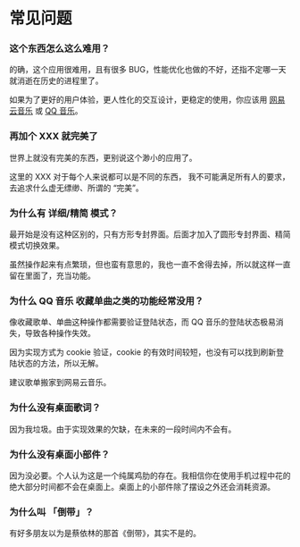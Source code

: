 # 常见问题

### 这个东西怎么这么难用？

的确，这个应用很难用，且有很多 BUG，性能优化也做的不好，还指不定哪一天就消逝在历史的进程里了。

如果为了更好的用户体验，更人性化的交互设计，更稳定的使用，你应该用 [网易云音乐](https://music.163.com/#/download) 或 [QQ 音乐](https://y.qq.com/download)。

### 再加个 XXX 就完美了

世界上就没有完美的东西，更别说这个渺小的应用了。

这里的 XXX 对于每个人来说都可以是不同的东西， 我不可能满足所有人的要求，去追求什么虚无缥缈、所谓的 “完美”。

### 为什么有 详细/精简 模式？

最开始是没有这种区别的，只有方形专封界面。后面才加入了圆形专封界面、精简模式切换效果。

虽然操作起来有点繁琐，但也蛮有意思的，我也一直不舍得去掉，所以就这样一直留在里面了，充当功能。

### 为什么 QQ 音乐 收藏单曲之类的功能经常没用？

像收藏歌单、单曲这种操作都需要验证登陆状态，而 QQ 音乐的登陆状态极易消失，导致各种操作失效。

因为实现方式为 cookie 验证，cookie 的有效时间较短，也没有可以找到刷新登陆状态的方法，所以无解。

建议歌单搬家到网易云音乐。

### 为什么没有桌面歌词？

因为我垃圾。由于实现效果的欠缺，在未来的一段时间内不会有。

### 为什么没有桌面小部件？

因为没必要。个人认为这是一个纯属鸡肋的存在。我相信你在使用手机过程中花的绝大部分时间都不会在桌面上。桌面上的小部件除了摆设之外还会消耗资源。

### 为什么叫 「倒带」？

有好多朋友以为是蔡依林的那首《倒带》，其实不是的。
